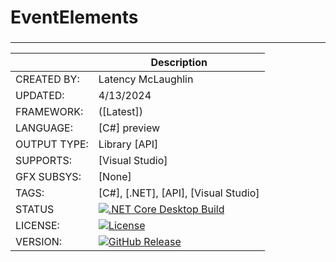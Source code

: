 ﻿# EventElements
###


---


|              |   Description                                                  |
|--------------|----------------------------------------------------------------|
| CREATED BY:  | Latency McLaughlin                                                     |
| UPDATED:     | 4/13/2024                          |
| FRAMEWORK:   |  ([Latest])                                |
| LANGUAGE:    | [C#] preview                                            |
| OUTPUT TYPE: | Library [API]                                            |
| SUPPORTS:    | [Visual Studio]                                                |
| GFX SUBSYS:  | [None]                                                     |
| TAGS:        | [C#], [.NET], [API], [Visual Studio]                                                |
| STATUS       | [![.NET Core Desktop Build](https://github.com/Latency/AsyncTask/actions/workflows/dotnet.yml/badge.svg)](https://github.com/Latency/AsyncTask/actions/workflows/dotnet.yml)                                                     |
| LICENSE:     | [![License](https://img.shields.io/github/license/Latency/AsyncTask?style=plastic&logo=GitHub&logoColor=black&label=License&color=yellowgreen)](https://github.com/Latency/AsyncTask/blob/master/MIT-LICENSE.txt)                                                    |
| VERSION:     | [![GitHub Release](https://img.shields.io/github/v/release/Latency/AsyncTask?include_prereleases&style=plastic&logo=GitHub&logoColor=black&label=Version&color=blue)](https://github.com/Latency/AsyncTask/releases)                                                    |


